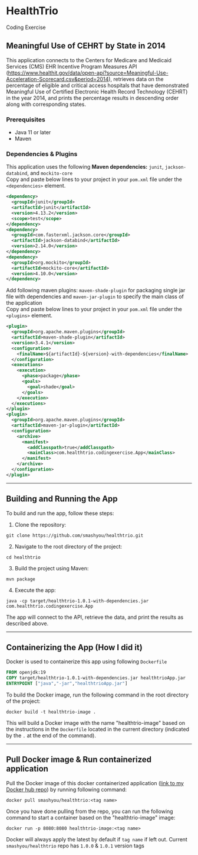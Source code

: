 # HealthTrio
Coding Exercise

## Meaningful Use of CEHRT by State in 2014
This application connects to the Centers for Medicare and Medicaid Services (CMS) EHR Incentive Program Measures API (https://www.healthit.gov/data/open-api?source=Meaningful-Use-Acceleration-Scorecard.csv&period=2014), retrieves data on the percentage of eligible and critical access hospitals that have demonstrated Meaningful Use of Certified Electronic Health Record Technology (CEHRT) in the year 2014, and prints the percentage results in descending order along with corresponding states.

### Prerequisites
* Java 11 or later
* Maven 
### Dependencies & Plugins
This application uses the following **Maven dependencies:** `junit`, `jackson-databind`, and `mockito-core`<br>
Copy and paste below lines to your project in your `pom.xml` file under the `<dependencies>` element.
```pom.xml
<dependency>
  <groupId>junit</groupId>
  <artifactId>junit</artifactId>
  <version>4.13.2</version>
  <scope>test</scope>
</dependency>
<dependency>
  <groupId>com.fasterxml.jackson.core</groupId>
  <artifactId>jackson-databind</artifactId>
  <version>2.14.0</version>
</dependency>
<dependency>
  <groupId>org.mockito</groupId>
  <artifactId>mockito-core</artifactId>
  <version>4.10.0</version>
</dependency>
```


Add following maven plugins: `maven-shade-plugin` for packaging single jar file with dependencies and `maven-jar-plugin` to specify the main class of the application<br> 
Copy and paste below lines to your project in your `pom.xml` file under the `<plugins>` element. 
```pom.xml
<plugin>
  <groupId>org.apache.maven.plugins</groupId>
  <artifactId>maven-shade-plugin</artifactId>
  <version>3.4.1</version>
  <configuration>
    <finalName>${artifactId}-${version}-with-dependencies</finalName>
  </configuration>
  <executions>
    <execution>
      <phase>package</phase>
      <goals>
        <goal>shade</goal>
      </goals>
    </execution>
  </executions>
</plugin>
<plugin>
  <groupId>org.apache.maven.plugins</groupId>
  <artifactId>maven-jar-plugin</artifactId>
  <configuration>
    <archive>
      <manifest>
        <addClasspath>true</addClasspath>
        <mainClass>com.healthtrio.codingexercise.App</mainClass>
      </manifest>
    </archive>
  </configuration>
</plugin>
```

___
## Building and Running the App
To build and run the app, follow these steps:

1. Clone the repository:
```
git clone https://github.com/smashyou/healthtrio.git
```
2. Navigate to the root directory of the project:
```
cd healthtrio
```
3. Build the project using Maven:
```
mvn package
```
4. Execute the app:
```
java -cp target/healthtrio-1.0.1-with-dependencies.jar com.healthtrio.codingexercise.App
```
The app will connect to the API, retrieve the data, and print the results as described above.
___
## Containerizing the App (How I did it)
Docker is used to containerize this app using following `Dockerfile`
```Dockerfile
FROM openjdk:19
COPY target/healthtrio-1.0.1-with-dependencies.jar healthtrioApp.jar
ENTRYPOINT ["java","-jar","healthtrioApp.jar"]
```
To build the Docker image, run the following command in the root directory of the project:
```
docker build -t healthtrio-image .
```
This will build a Docker image with the name "healthtrio-image" based on the instructions in the `Dockerfile` located in the current directory (indicated by the `.` at the end of the command).

___
## Pull Docker image & Run containerized application

Pull the Docker image of this docker containerized application ([link to my Docker hub repo](https://hub.docker.com/repositories/smashyou)) by running following command: 
```
docker pull smashyou/healthtrio:<tag name>
```
Once you have done pulling from the repo, you can run the following command to start a container based on the "healthtrio-image" image:
```
docker run -p 8080:8080 healthtrio-image:<tag name>
```
Docker will always apply the latest by default if `tag name` if left out. Current `smashyou/healthtrio` repo has `1.0.0` & `1.0.1` version tags
